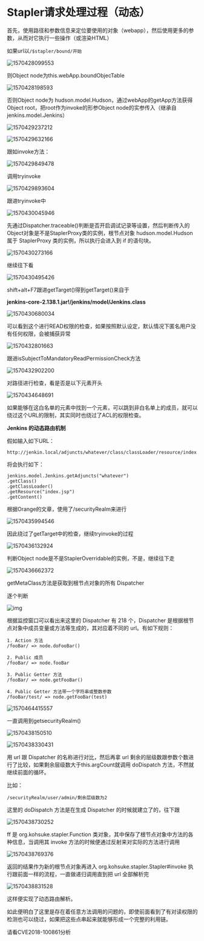 # Stapler请求处理过程（动态）





首先，使用路径和参数信息来定位要使用的对象（webapp），然后使用更多的参数，从而对它执行一些操作（或渲染HTML）





如果url以`/$stapler/bound/开始`

![1570428099553](README.assets/1570428099553.png)

则Object node为this.webApp.boundObjecTable

![1570428198593](README.assets/1570428198593.png)

否则Object node为 hudson.model.Hudson，通过webApp的getApp方法获得Object root，把root作为invoke的形参Object node的实参传入（继承自 jenkins.model.Jenkins）

![1570429237212](README.assets/1570429237212.png)



![1570429632166](README.assets/1570429632166.png)



跟如invoke方法：

![1570429849478](README.assets/1570429849478.png)

调用tryinvoke

![1570429893604](README.assets/1570429893604.png)

跟进tryinvoke中

![1570430045946](README.assets/1570430045946.png)

先通过Dispatcher.traceable()判断是否开启调试记录等设置，然后判断传入的Object对象是不是StaplerProxy类的实例，根节点对象 hudson.model.Hudson 属于 StaplerProxy 类的实例，所以执行会进入到 if 的语句块。

![1570430273166](README.assets/1570430273166.png)

继续往下看

![1570430495426](README.assets/1570430495426.png)

shift+alt+F7跟进getTarget()得到getTarget()来自于

**jenkins-core-2.138.1.jar!/jenkins/model/Jenkins.class**

![1570430680034](README.assets/1570430680034.png)

可以看到这个进行READ权限的检查，如果按照默认设定，默认情况下匿名用户没有任何权限，会被捕获异常

![1570432801663](README.assets/1570432801663.png)

跟进isSubjectToMandatoryReadPermissionCheck方法

![1570432902200](README.assets/1570432902200.png)

对路径进行检查，看是否是以下元素开头

![1570434648691](README.assets/1570434648691.png)

如果能够在这白名单的元素中找到一个元素，可以跳到非白名单上的成员，就可以绕过这个URL的限制，其实同时也绕过了ACL的权限检查。





**Jenkins 的动态路由机制**

假如输入如下URL：

```
http://jenkin.local/adjuncts/whatever/class/classLoader/resource/index.jsp/content
```

将会执行如下：

```
jenkins.model.Jenkins.getAdjuncts("whatever") 
.getClass()
.getClassLoader()
.getResource("index.jsp")
.getContent()
```



根据Orange的文章，使用了/securityRealm来进行



![1570435994546](README.assets/1570435994546.png)

因此绕过了getTarget中的检查，继续tryinvoke的过程

![1570436132924](README.assets/1570436132924.png)

判断Object node是不是StaplerOverridable的实例，不是，继续往下走

![1570436662372](README.assets/1570436662372.png)

getMetaClass方法是获取到根节点对象的所有 Dispatcher

逐个判断

![img](README.assets/5d3d521c1682011127.jpg)

根据监控窗口可以看出来这里的 Dispatcher 有 218 个，Dispatcher 是根据根节点对象中成员变量或方法等生成的，其对应着不同的 url。有如下规则：

```
1. Action 方法
/fooBar/ => node.doFooBar()

2. Public 成员
/fooBar/ => node.fooBar

3. Public Getter 方法
/fooBar/ => node.getFooBar()

4. Public Getter 方法带一个字符串或整数参数
/fooBar/test/ => node.getFooBar(test)
```

![1570464415557](README.assets/1570464415557.png)

一直调用到getsecurityRealm()

![1570438150510](README.assets/1570438150510.png)



![1570438330431](README.assets/1570438330431.png)



用 url 跟 Dispatcher 的名称进行对比，然后再拿 url 剩余的层级数跟参数个数进行了比较，如果剩余层级数大于this.argCount就调用 doDispatch 方法，不然就继续前面的循环。

比如：

```
/securityRealm/user/admin/剩余层级数为2
```

这里的 doDispatch 方法是在生成 Dispatcher 的时候就建立了的，往下跟

![1570438730252](README.assets/1570438730252.png)



 ff 是 org.kohsuke.stapler.Function 类对象，其中保存了根节点对象中方法的各种信息，当调用其 invoke 方法的时候便通过反射来对实际的方法进行调用

![1570438769376](README.assets/1570438769376.png)

返回的结果作为新的根节点对象再进入 org.kohsuke.stapler.Stapler#invoke 执行跟前面一样的流程，一直做递归调用直到把 url 全部解析完

![1570438831528](README.assets/1570438831528.png)



这样便实现了动态路由解析。

如此便明白了这里是存在着任意方法调用的问题的，即使前面看到了有对读权限的检测也可以绕过，如果把这些点串起来就能够形成一个完整的利用链。

请看CVE2018-100861分析